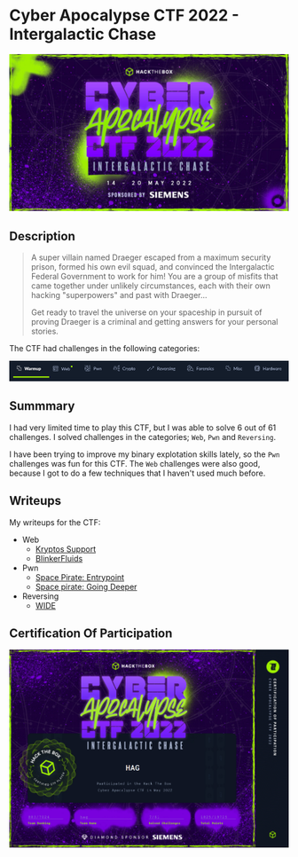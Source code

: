 # Cyber Apocalypse CTF 2022 - Intergalactic Chase

![](./img/cyber_apocalypse_2022_ca.jpg)

## Description

> A super villain named Draeger escaped from a maximum security prison, formed his own evil squad, and convinced the Intergalactic Federal Government to work for him! You are a group of misfits that came together under unlikely circumstances, each with their own hacking "superpowers" and past with Draeger...
> 
> Get ready to travel the universe on your spaceship in pursuit of proving Draeger is a criminal and getting answers for your personal stories.

The CTF had challenges in the following categories:

![](./img/01.png)


## Summmary

I had very limited time to play this CTF, but I was able to solve 6 out of 61 challenges. I solved challenges in the categories; `Web`, `Pwn` and `Reversing`.

I have been trying to improve my binary explotation skills lately, so the `Pwn` challenges was fun for this CTF. The `Web` challenges were also good, because I got to do a few techniques that I haven't used much before.


## Writeups

My writeups for the CTF:

- Web
  - [Kryptos Support](./web/kryptos-support/)
  - [BlinkerFluids](./web/blinker-fluids/)
- Pwn
  - [Space Pirate: Entrypoint](./pwn/space-pirate-entrypoint/)
  - [Space pirate: Going Deeper](./pwn/space-pirate-going-deeper/)
- Reversing
  - [WIDE](./reversing/wide/)


## Certification Of Participation

![](./img/02.png)
